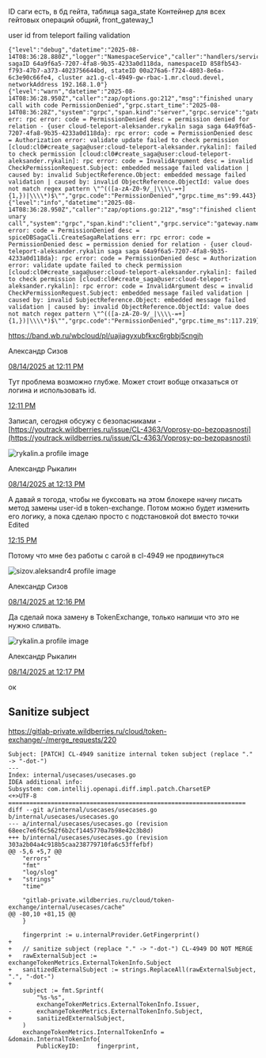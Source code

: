 ID саги есть, в бд гейта, таблица saga_state 
Контейнер для всех гейтовых операций общий, front_gateway_1

user id from teleport failing validation
```
{"level":"debug","datetime":"2025-08-14T08:36:28.880Z","logger":"NamespaceService","caller":"handlers/service.go:976","msg":"CreateSagaRelations: sagaID 64a9f6a5-7207-4fa8-9b35-4233a0d118da, namespaceID 858fb543-f793-47b7-a373-4023756644bd, stateID 00a276a6-f724-4803-8e6a-6c3e90c66fe4, cluster az1.g-cl-4949-gw-rbac-1.mr.cloud.devel, networkAddress 192.168.1.0"}
{"level":"warn","datetime":"2025-08-14T08:36:28.950Z","caller":"zap/options.go:212","msg":"finished unary call with code PermissionDenied","grpc.start_time":"2025-08-14T08:36:28Z","system":"grpc","span.kind":"server","grpc.service":"gateway.namespace.v1.grpcserver.Namespace","grpc.method":"CreateNamespace","peer.address":"127.0.0.1:45014","error":"spiceDBSagaCli.CreateSagaRelations err: rpc error: code = PermissionDenied desc = permission denied for relation - {user cloud-teleport-aleksander.rykalin saga saga 64a9f6a5-7207-4fa8-9b35-4233a0d118da}: rpc error: code = PermissionDenied desc = Authorization error: validate update failed to check permission [cloud:cl0#create_saga@user:cloud-teleport-aleksander.rykalin]: failed to check permission [cloud:cl0#create_saga@user:cloud-teleport-aleksander.rykalin]: rpc error: code = InvalidArgument desc = invalid CheckPermissionRequest.Subject: embedded message failed validation | caused by: invalid SubjectReference.Object: embedded message failed validation | caused by: invalid ObjectReference.ObjectId: value does not match regex pattern \"^(([a-zA-Z0-9/_|\\\\-=+]{1,})|\\\\*)$\"","grpc.code":"PermissionDenied","grpc.time_ms":99.443}
{"level":"info","datetime":"2025-08-14T08:36:28.950Z","caller":"zap/options.go:212","msg":"finished client unary call","system":"grpc","span.kind":"client","grpc.service":"gateway.namespace.v1.grpcserver.Namespace","grpc.method":"CreateNamespace","error":"rpc error: code = PermissionDenied desc = spiceDBSagaCli.CreateSagaRelations err: rpc error: code = PermissionDenied desc = permission denied for relation - {user cloud-teleport-aleksander.rykalin saga saga 64a9f6a5-7207-4fa8-9b35-4233a0d118da}: rpc error: code = PermissionDenied desc = Authorization error: validate update failed to check permission [cloud:cl0#create_saga@user:cloud-teleport-aleksander.rykalin]: failed to check permission [cloud:cl0#create_saga@user:cloud-teleport-aleksander.rykalin]: rpc error: code = InvalidArgument desc = invalid CheckPermissionRequest.Subject: embedded message failed validation | caused by: invalid SubjectReference.Object: embedded message failed validation | caused by: invalid ObjectReference.ObjectId: value does not match regex pattern \"^(([a-zA-Z0-9/_|\\\\-=+]{1,})|\\\\*)$\"","grpc.code":"PermissionDenied","grpc.time_ms":117.219}

```
https://band.wb.ru/wbcloud/pl/uajiagyxubfkxc6rgbbj5cngjh

Александр Сизов

[08/14/2025 at 12:11 PM](https://band.wb.ru/wbcloud/pl/6qys497bqjrktpfxiffgai518e)

Тут проблема возможно глубже. Может стоит вобще отказаться от логина и использовать id.

[12:11 PM](https://band.wb.ru/wbcloud/pl/ueypefnmbid4trsuunwzau6swe)

Записал, сегодня обсужу с безопасниками - [https://youtrack.wildberries.ru/issue/CL-4363/Voprosy-po-bezopasnosti](https://youtrack.wildberries.ru/issue/CL-4363/Voprosy-po-bezopasnosti)

![rykalin.a profile image](https://band.wb.ru/api/v4/users/1x8pjr7h7tb6tdwcoimfqgak7o/image?_=1724872337750)

Александр Рыкалин

[08/14/2025 at 12:13 PM](https://band.wb.ru/wbcloud/pl/g5bo8n87ntfkjj9z8d1wxsx6nc)

А давай я тогода, чтобы не буксовать на этом блокере начну писать метод замены user-id в token-exchange. Потом можно будет изменить его логику, а пока сделаю просто с подстановкой dot вместо точки Edited

[12:15 PM](https://band.wb.ru/wbcloud/pl/qhjejejmjbgupfejgi7uas8e5a)

Потому что мне без работы с сагой в cl-4949 не продвинуться

![sizov.aleksandr4 profile image](https://band.wb.ru/api/v4/users/6ppofrj1kj8wtm4nonuqpwp8fc/image?_=1738928085805)

Александр Сизов

[08/14/2025 at 12:16 PM](https://band.wb.ru/wbcloud/pl/shyrnpphftnojdoa71gcptps4a)

Да сделай пока замену в TokenExchange, только напиши что это не нужно сливать.

![rykalin.a profile image](https://band.wb.ru/api/v4/users/1x8pjr7h7tb6tdwcoimfqgak7o/image?_=1724872337750)

Александр Рыкалин

[08/14/2025 at 12:17 PM](https://band.wb.ru/wbcloud/pl/1t7xgsjjzir83xy11rksruw7dr)

ок

## Sanitize subject
https://gitlab-private.wildberries.ru/cloud/token-exchange/-/merge_requests/220
```
Subject: [PATCH] CL-4949 sanitize internal token subject (replace "." -> "-dot-")
---
Index: internal/usecases/usecases.go
IDEA additional info:
Subsystem: com.intellij.openapi.diff.impl.patch.CharsetEP
<+>UTF-8
===================================================================
diff --git a/internal/usecases/usecases.go b/internal/usecases/usecases.go
--- a/internal/usecases/usecases.go	(revision 68eec7e6f6c562f6b2cf1445770a7b98e42c3b8d)
+++ b/internal/usecases/usecases.go	(revision 303a2b04a4c918b5caa238779710fa6c53ffefbf)
@@ -5,6 +5,7 @@
 	"errors"
 	"fmt"
 	"log/slog"
+	"strings"
 	"time"
 
 	"gitlab-private.wildberries.ru/cloud/token-exchange/internal/usecases/cache"
@@ -80,10 +81,15 @@
 	}
 
 	fingerprint := u.internalProvider.GetFingerprint()
+
+	// sanitize subject (replace "." -> "-dot-") CL-4949 DO NOT MERGE
+	rawExternalSubject := exchangeTokenMetrics.ExternalTokenInfo.Subject
+	sanitizedExternalSubject := strings.ReplaceAll(rawExternalSubject, ".", "-dot-")
+
 	subject := fmt.Sprintf(
 		"%s-%s",
 		exchangeTokenMetrics.ExternalTokenInfo.Issuer,
-		exchangeTokenMetrics.ExternalTokenInfo.Subject,
+		sanitizedExternalSubject,
 	)
 	exchangeTokenMetrics.InternalTokenInfo = &domain.InternalTokenInfo{
 		PublicKeyID:     fingerprint,

```
